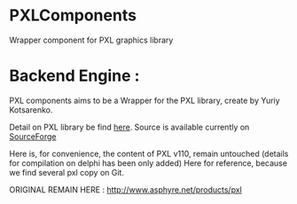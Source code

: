 # PXLComponents
Wrapper component for PXL graphics library

# Backend Engine : 

PXL components aims to be a Wrapper for the PXL library, create by Yuriy Kotsarenko.

Detail on PXL library be find [here](http://www.asphyre.net/products/pxl).
Source is available currently on [SourceForge](https://svn.code.sf.net/p/asphyre/code/)

Here is, for convenience, the content of PXL v110, remain untouched 
(details for compilation on delphi has been only added)
Here for reference, because we find several pxl copy on Git.

ORIGINAL REMAIN HERE : http://www.asphyre.net/products/pxl

